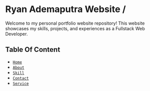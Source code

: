 Ryan Ademaputra Website /
===============

Welcome to my personal portfolio website repository! This website showcases my skills, projects, and experiences as a Fullstack Web Developer.

## Table Of Content

- [`Home`](#)
- [`About`](#)
- [`Skill`](#)
- [`Contact`](#)
- [`Service`](#)